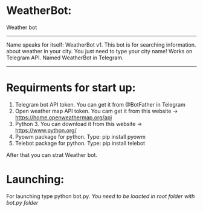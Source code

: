 # WeatherBot:
Weather bot
_____________________________________________
Name speaks for itself:
WeatherBot v1.
This bot is for searching information.
about weather in your city.
You just need to type your city name!
Works on Telegram API.
Named WeatherBot in Telegram.
_____________________________________________
# Requirments for start up:
1. Telegram bot API token. You can get it from @BotFather in Telegram
2. Open weather map API token. You cam get it from this website -> https://home.openweathermap.org/api
3. Python 3. You can download it from this website -> https://www.python.org/
4. Pyowm package for python. Type: pip install pyowm
5. Telebot package for python. Type: pip install telebot

After that you can strat Weather bot.
# Launching:
For launching type python bot.py.
*You need to be loacted in root folder with bot.py folder*

